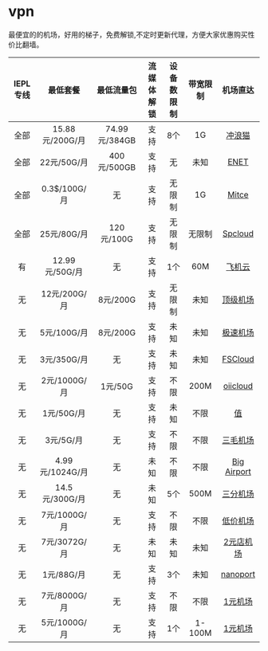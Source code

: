 # vpn
最便宜的的机场，好用的梯子，免费解锁,不定时更新代理，方便大家优惠购买性价比翻墙。

| IEPL专线 | 最低套餐 | 最低流量包 | 流媒体解锁 | 设备数限制 | 带宽限制 | 机场直达 |
| :-------: | :-------: | :-----------: | :---------: | :---------: | :-------: | :-------: |
| 全部      | 15.88元/200G/月 | 74.99元/384GB | 支持 | 8个 | 1G | [冲浪猫](https://m.msclm.net/#/register?code=vJaLDMci) |
| 全部      | 22元/50G/月 | 400元/500GB | 支持 | 无 | 未知 | [ENET](https://www.easy2023.com/#/register?code=pCP3zV1u) |
| 全部      | 0.3$/100G/月 | 无 | 支持 | 无限制 | 1G | [Mitce](https://mitce.com/aff.php?aff=4336) |
| 全部      | 25元/80G/月 | 120元/100G | 支持 | 无限制 | 无限制 | [Spcloud](https://web.dashsp.top/#/register?code=xKFym66v) |
| 有        | 12.99元/50G/月 | 无 | 支持 | 1个 | 60M | [飞机云](https://feijicloud.com/auth/register?code=NZVD) |
| 无        | 12元/200G/月 | 8元/200G | 支持 | 无限制 | 未知 | [顶级机场](https://xn--mes358a9urctx.com/#/register?code=CXkWfxE3) |
| 无        | 5元/100G/月 | 8元/200G | 支持 | 未知 | 未知  | [极速机场](https://xn--mes358acgm99l.com/#/register?code=RnGuEYmH) |
| 无        | 3元/350G/月 | 无 | 支持 | 未知 | 未知  | [FSCloud](https://dash.996cloud.top/#/register?code=qEnheQes) |
| 无        | 2元/1000G/月 | 1元/50G | 支持 | 不限 | 200M  | [oiicloud](https://ys.651568.xyz/#/register?code=hukHYK4r) |
| 无        | 1元/50G/月 | 无 | 支持 | 未知 | 不限  | [值](https://a.xn--6nq44r2uh9rhj7f.com/#/register?code=38oCU6oy) |
| 无        | 3元/5G/月 | 无 | 支持 | 不限 | 不限  | [三毛机场](https://xn--ehqx7tcnnope.xyz/#/register?code=y0Xa1udj) |
| 无        | 4.99元/1024G/月 | 无 | 未知 | 不限 | 不限  | [Big Airport](https://xn--mesr8b36x.business/#/register?code=Y5XgxhWi) |
| 无        | 14.5元/300G/月 | 无 | 未知 | 5个| 500M  | [三分机场](https://xn--ehq00hgtfdmt.xyz/#/register?code=lHqFtGNf) |
| 无        | 7元/1000G/月 | 无 | 支持 | 不限 | 不限  | [低价机场](https://xn--6nq0hk9tdjr.com/#/register?code=AOsC9hkI) |
| 无        | 7元/3072G/月 | 无 | 未知 | 未知 | 未知  | [2元店机场](https://xn--5hqx9equq.com/#/register?code=BfK3QcjP) |
| 无        | 1元/88G/月 | 无 | 支持 | 3个 | 未知  | [nanoport](https://xn--i8s3q176n.xyz/#/register?code=c3Kft188) |
| 无        | 7元/8000G/月 | 无 | 支持 | 不限 | 不限  | [1元机场](https://xn--4gq62f52gdss.art/#/register?code=MFWfdRUa) |
| 无        | 5元/1000G/月 | 无 | 支持 | 1个 | 1-100M  | [1元机场](https://xmrth.cc/auth/register?code=4aBc) |
